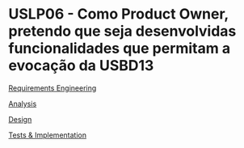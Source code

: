 # USLP06 - Como Product Owner, pretendo que seja desenvolvidas funcionalidades que permitam a evocação da USBD13
[Requirements Engineering](01.requirements-engineering/Readme.md)

[Analysis](02.analysis/Readme.md)

[Design](03.design/Readme.md)

[Tests & Implementation ](04.tests-and-implementation/Readme.md)
